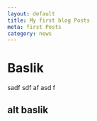 ```yaml
---
layout: default
title: My first blog Posts
meta: first Posts
category: news
---
```


# Baslik

sadf
sdf
af
asd
f
## alt baslik
